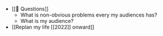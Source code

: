 - [[🤔 Questions]]
    - What is non-obvious problems every my audiences has?
    - What is my audience?
- [[Replan my life [[2022]] onward]]
